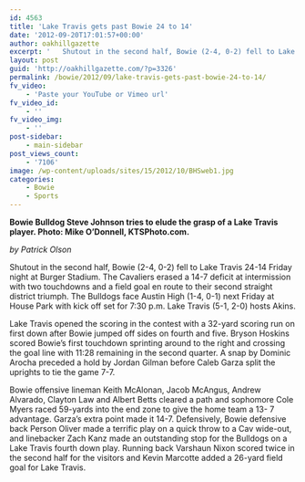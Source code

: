 ```yaml
---
id: 4563
title: 'Lake Travis gets past Bowie 24 to 14'
date: '2012-09-20T17:01:57+00:00'
author: oakhillgazette
excerpt: '   Shutout in the second half, Bowie (2-4, 0-2) fell to Lake Travis 24-14 Friday night at Burger Stadium. The Cavaliers erased a 14-7 deficit at intermission with two touchdowns and a field goal en route to their second straight district triumph.'
layout: post
guid: 'http://oakhillgazette.com/?p=3326'
permalink: /bowie/2012/09/lake-travis-gets-past-bowie-24-to-14/
fv_video:
    - 'Paste your YouTube or Vimeo url'
fv_video_id:
    - ''
fv_video_img:
    - ''
post-sidebar:
    - main-sidebar
post_views_count:
    - '7106'
image: /wp-content/uploads/sites/15/2012/10/BHSweb1.jpg
categories:
    - Bowie
    - Sports
---
```


**Bowie Bulldog Steve Johnson tries to elude the grasp of a Lake Travis player. Photo: Mike O’Donnell, KTSPhoto.com.**

*by Patrick Olson*

Shutout in the second half, Bowie (2-4, 0-2) fell to Lake Travis 24-14 Friday night at Burger Stadium. The Cavaliers erased a 14-7 deficit at intermission with two touchdowns and a field goal en route to their second straight district triumph. The Bulldogs face Austin High (1-4, 0-1) next Friday at House Park with kick off set for 7:30 p.m. Lake Travis (5-1, 2-0) hosts Akins.

Lake Travis opened the scoring in the contest with a 32-yard scoring run on first down after Bowie jumped off sides on fourth and five. Bryson Hoskins scored Bowie’s first touchdown sprinting around to the right and crossing the goal line with 11:28 remaining in the second quarter. A snap by Dominic Arocha preceded a hold by Jordan Gilman before Caleb Garza split the uprights to tie the game 7-7.

Bowie offensive lineman Keith McAlonan, Jacob McAngus, Andrew Alvarado, Clayton Law and Albert Betts cleared a path and sophomore Cole Myers raced 59-yards into the end zone to give the home team a 13- 7 advantage. Garza’s extra point made it 14-7. Defensively, Bowie defensive back Person Oliver made a terrific play on a quick throw to a Cav wide-out, and linebacker Zach Kanz made an outstanding stop for the Bulldogs on a Lake Travis fourth down play. Running back Varshaun Nixon scored twice in the second half for the visitors and Kevin Marcotte added a 26-yard field goal for Lake Travis.